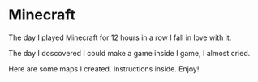 # Minecraft

The day I played Minecraft for 12 hours in a row I fall in love with it.

The day I doscovered I could make a game inside I game, I almost cried.

Here are some maps I created. Instructions inside. Enjoy!
